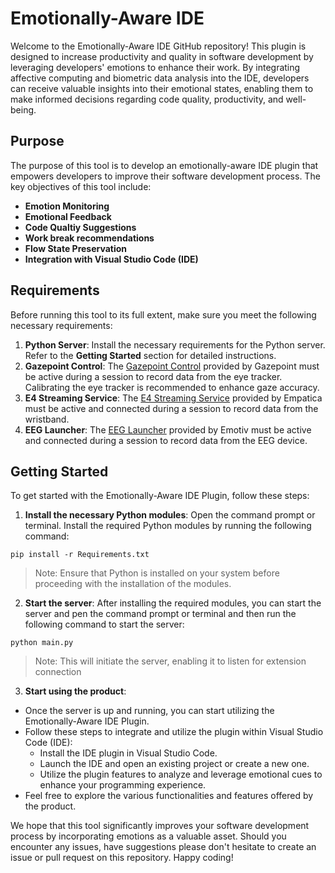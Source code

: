 <h1>Emotionally-Aware IDE</h1>
Welcome to the Emotionally-Aware IDE GitHub repository! This plugin is designed to increase productivity and quality in software development by leveraging developers' emotions to enhance their work. By integrating affective computing and biometric data analysis into the IDE, developers can receive valuable insights into their emotional states, enabling them to make informed decisions regarding code quality, productivity, and well-being.

<h2>Purpose</h2>
The purpose of this tool is to develop an emotionally-aware IDE plugin that empowers developers to improve their software development process. The key objectives of this tool include:

- **Emotion Monitoring**
- **Emotional Feedback**
- **Code Qualtiy Suggestions**
- **Work break recommendations**
- **Flow State Preservation**
- **Integration with Visual Studio Code (IDE)**

<h2>Requirements</h2>
Before running this tool to its full extent, make sure you meet the following necessary requirements:

1. **Python Server**:
  Install the necessary requirements for the Python server. Refer to the **Getting Started** section for detailed instructions.
2. **Gazepoint Control**:
  The [Gazepoint Control](https://www.gazept.com/downloads/) provided by Gazepoint must be active during a session to record data from the eye tracker. Calibrating the eye tracker is recommended to enhance gaze accuracy.
3. **E4 Streaming Service**:
  The [E4 Streaming Service](https://developer.empatica.com/windows-streaming-server-usage.html) provided by Empatica must be active and connected during a session to record data from the wristband.
4. **EEG Launcher**:
  The [EEG Launcher](https://www.emotiv.com/emotiv-launcher/) provided by Emotiv must be active and connected during a session to record data from the EEG device.


<h2>Getting Started</h2>
To get started with the Emotionally-Aware IDE Plugin, follow these steps:

1. **Install the necessary Python modules**:
Open the command prompt or terminal.
Install the required Python modules by running the following command:
```
pip install -r Requirements.txt
```
> Note: Ensure that Python is installed on your system before proceeding with the installation of the modules.

2. **Start the server**:
  After installing the required modules, you can start the server and pen the command prompt or terminal and then run the following command to start the server:
```
python main.py
```
> Note: This will initiate the server, enabling it to listen for extension connection

3. **Start using the product**:
  - Once the server is up and running, you can start utilizing the Emotionally-Aware IDE Plugin.
  - Follow these steps to integrate and utilize the plugin within Visual Studio Code (IDE):
    - Install the IDE plugin in Visual Studio Code.
    - Launch the IDE and open an existing project or create a new one.
    - Utilize the plugin features to analyze and leverage emotional cues to enhance your programming experience.
  - Feel free to explore the various functionalities and features offered by the product.

We hope that this tool significantly improves your software development process by incorporating emotions as a valuable asset. Should you encounter any issues, have suggestions please don't hesitate to create an issue or pull request on this repository. Happy coding!
